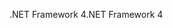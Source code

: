 <span data-ttu-id="b7c94-101">.NET Framework 4</span><span class="sxs-lookup"><span data-stu-id="b7c94-101">.NET Framework 4</span></span>